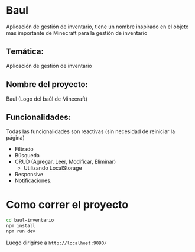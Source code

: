 # Baul

Aplicación de gestión de inventario, tiene un nombre inspirado en el objeto mas importante de Minecraft para la gestión de inventario

## Temática:

 Aplicación de gestión de inventario
 
 ## Nombre del proyecto:
 Baul (Logo del baúl de Minecraft)
 
 ## Funcionalidades:

Todas las funcionalidades son reactivas (sin necesidad de reiniciar la página)
- Filtrado
- Búsqueda
- CRUD (Agregar, Leer, Modificar, Eliminar)
  - Utilizando LocalStorage
- Responsive
- Notificaciones.

# Como correr el proyecto

```bash
cd baul-inventario
npm install
npm run dev
```

Luego dirigirse a `http://localhost:9090/`